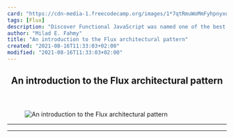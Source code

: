 ```yaml
---
card: "https://cdn-media-1.freecodecamp.org/images/1*7qtRmuWoMmFyhpnyxoS3MA.png"
tags: [Flux]
description: "Discover Functional JavaScript was named one of the best new "
author: "Milad E. Fahmy"
title: "An introduction to the Flux architectural pattern"
created: "2021-08-16T11:33:03+02:00"
modified: "2021-08-16T11:33:03+02:00"
---
```

<div class="site-wrapper">
<main id="site-main" class="site-main outer">
<div class="inner">
<article class="post-full post tag-flux tag-javascript tag-technology tag-web-development tag-programming ">
<header class="post-full-header">
<h1 class="post-full-title">An introduction to the Flux architectural pattern</h1>
</header>
<figure class="post-full-image">
<picture>
<source media="(max-width: 700px)" sizes="1px" srcset="data:image/gif;base64,R0lGODlhAQABAIAAAAAAAP///yH5BAEAAAAALAAAAAABAAEAAAIBRAA7 1w">
<source media="(min-width: 701px)" sizes="(max-width: 800px) 400px,
(max-width: 1170px) 700px,
1400px" srcset="https://cdn-media-1.freecodecamp.org/images/1*7qtRmuWoMmFyhpnyxoS3MA.png 300w,
https://cdn-media-1.freecodecamp.org/images/1*7qtRmuWoMmFyhpnyxoS3MA.png 600w,
https://cdn-media-1.freecodecamp.org/images/1*7qtRmuWoMmFyhpnyxoS3MA.png 1000w,
https://cdn-media-1.freecodecamp.org/images/1*7qtRmuWoMmFyhpnyxoS3MA.png 2000w">
<img onerror="this.style.display='none'" src="https://cdn-media-1.freecodecamp.org/images/1*7qtRmuWoMmFyhpnyxoS3MA.png" alt="An introduction to the Flux architectural pattern">
</picture>
</figure>
<section class="post-full-content">
<div class="post-content">
</div>
<hr>
<hr>
</section>
</article>
</div>
</main>
</div>
<!-- Google Tag Manager (noscript) -->
<!-- End Google Tag Manager (noscript) -->
